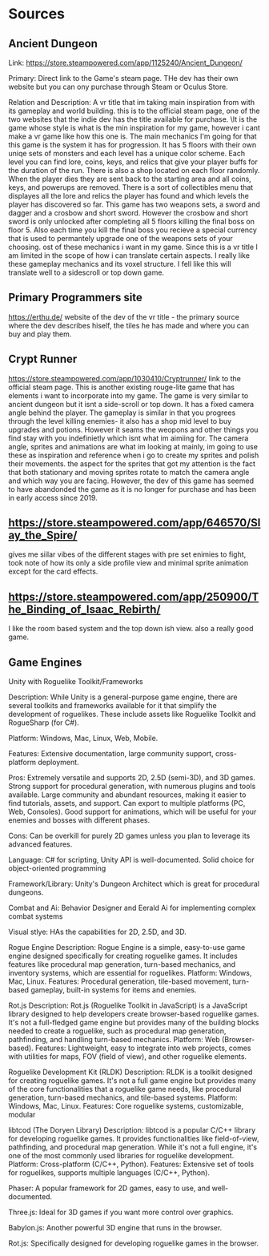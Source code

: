 # Sources


## Ancient Dungeon
Link: https://store.steampowered.com/app/1125240/Ancient_Dungeon/  

Primary: Direct link to the Game's steam page. THe dev has their own website but you can ony purchase through Steam or Oculus Store.

Relation and Description: 
A vr title that im taking main inspiration from with its gameplay and world building.
this is to the official steam page, one of the two websites that the indie dev has the title available for purchase.
 \It is the game whose style is what is the min inspiration for my game, however i cant make a vr game like how this one is. The main mechanics I'm going for that this game is the system it has for progression. It has 5 floors with their own uniqe sets of monsters and each level has a unique color scheme. Each level you can find lore, coins, keys, and relics that give your player buffs for the duration of the run. There is also a shop located on each floor randomly. When the player dies they are sent back to the starting area and all coins, keys, and powerups are removed. There is a sort of collectibles menu that displayes all the lore and relics the player has found and which levels the player has discovered so far. This game has two weapons sets, a sword and dagger and a crosbow and short sword. However the crosbow and short sword is only unlocked after completing all 5 floors killing the final boss on floor 5. Also each time you kill the final boss you recieve a special currency that is used to permantely upgrade one of the weapons sets of your choosing. ost of these mechanics i want in my game. Since this is a vr title I am limited in the scope of how i can translate certain aspects. I really like these gameplay mechanics and its voxel structure. I fell like this will translate well to a sidescroll or top down game.

## Primary Programmers site
https://erthu.de/
website of the dev of the vr title - the primary source where the dev describes hiself, the tiles he has made and where you can buy and play them.

## Crypt Runner
https://store.steampowered.com/app/1030410/Cryptrunner/
link to the official steam page. This is another existing rouge-lite game that has elements i want to incorporate into my game. 
The game is very similar to ancient dungeon but it isnt a side-scroll or top down. It has a fixed camera angle behind the player. The gameplay is similar in that you progrees through the level killing enemies- it also has a shop mid level to buy upgrades and potions. However it seams the weopons and other things you find stay with you indefinietly which isnt what im aimiing for. The camera angle, sprites and animations are what im looking at mainly, im going to use these as inspiration and reference when i go to create my sprites and polish their movements. the aspect for the sprites that got my attention is the fact that both stationary and moving sprites rotate to match the camera angle and which way you are facing. However, the dev of this game has seemed to have abandonded the game as it is no longer for purchase and has been in early access since 2019.

## https://store.steampowered.com/app/646570/Slay_the_Spire/
gives me siilar vibes of the different stages with pre set enimies to fight, took note of how its only a side profile view and minimal sprite animation except for the card effects. 

## https://store.steampowered.com/app/250900/The_Binding_of_Isaac_Rebirth/
I like the room based system and the top down ish view. also a really good game.

## Game Engines
Unity with Roguelike Toolkit/Frameworks

Description: While Unity is a general-purpose game engine, there are several toolkits and frameworks available for it that simplify the development of roguelikes. These include assets like Roguelike Toolkit and RogueSharp (for C#).

Platform: Windows, Mac, Linux, Web, Mobile.

Features: Extensive documentation, large community support, cross-platform deployment.

Pros:
Extremely versatile and supports 2D, 2.5D (semi-3D), and 3D games.
Strong support for procedural generation, with numerous plugins and tools available.
Large community and abundant resources, making it easier to find tutorials, assets, and support.
Can export to multiple platforms (PC, Web, Consoles).
Good support for animations, which will be useful for your enemies and bosses with different phases.

Cons:
Can be overkill for purely 2D games unless you plan to leverage its advanced features.

Language: C# for scripting, Unity API is well-documented. Solid choice for object-oriented programming

Framework/Library:
Unity's Dungeon Architect which is great for procedural dungeons.

Combat and Ai: Behavior Designer and Eerald Ai for implementing complex combat systems

Visual stlye: 
HAs the capabilities for 2D, 2.5D, and 3D.


Rogue Engine
Description: Rogue Engine is a simple, easy-to-use game engine designed specifically for creating roguelike games. It includes features like procedural map generation, turn-based mechanics, and inventory systems, which are essential for roguelikes.
Platform: Windows, Mac, Linux.
Features: Procedural generation, tile-based movement, turn-based gameplay, built-in systems for items and enemies.



Rot.js
Description: Rot.js (Roguelike Toolkit in JavaScript) is a JavaScript library designed to help developers create browser-based roguelike games. It's not a full-fledged game engine but provides many of the building blocks needed to create a roguelike, such as procedural map generation, pathfinding, and handling turn-based mechanics.
Platform: Web (Browser-based).
Features: Lightweight, easy to integrate into web projects, comes with utilities for maps, FOV (field of view), and other roguelike elements.


Roguelike Development Kit (RLDK)
Description: RLDK is a toolkit designed for creating roguelike games. It's not a full game engine but provides many of the core functionalities that a roguelike game needs, like procedural generation, turn-based mechanics, and tile-based systems.
Platform: Windows, Mac, Linux.
Features: Core roguelike systems, customizable, modular


libtcod (The Doryen Library)
Description: libtcod is a popular C/C++ library for developing roguelike games. It provides functionalities like field-of-view, pathfinding, and procedural map generation. While it's not a full engine, it's one of the most commonly used libraries for roguelike development.
Platform: Cross-platform (C/C++, Python).
Features: Extensive set of tools for roguelikes, supports multiple languages (C/C++, Python).


Phaser: A popular framework for 2D games, easy to use, and well-documented.

Three.js: Ideal for 3D games if you want more control over graphics.

Babylon.js: Another powerful 3D engine that runs in the browser.

Rot.js: Specifically designed for developing roguelike games in the browser.